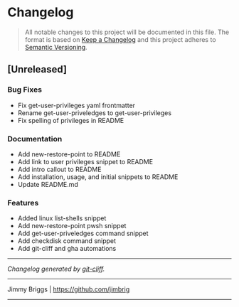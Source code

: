 # Changelog

> All notable changes to this project will be documented in this file. The format is based on
[Keep a Changelog](http://keepachangelog.com/) and this project adheres to
[Semantic Versioning](http://semver.org/).

## [Unreleased]

### Bug Fixes

- Fix get-user-privileges yaml frontmatter
- Rename get-user-priveledges to get-user-privileges
- Fix spelling of privileges in README

### Documentation

- Add new-restore-point to README
- Add link to user privileges snippet to README
- Add intro callout to README
- Add installation, usage, and initial snippets to README
- Update README.md

### Features

- Added linux list-shells snippet
- Add new-restore-point pwsh snippet
- Add get-user-priveledges command snippet
- Add checkdisk command snippet
- Add git-cliff and gha automations

***
*Changelog generated by [git-cliff](https://github.com/orhun/git-cliff).*
***
Jimmy Briggs | https://github.com/jimbrig
***
<!-- generated by git-cliff -->
